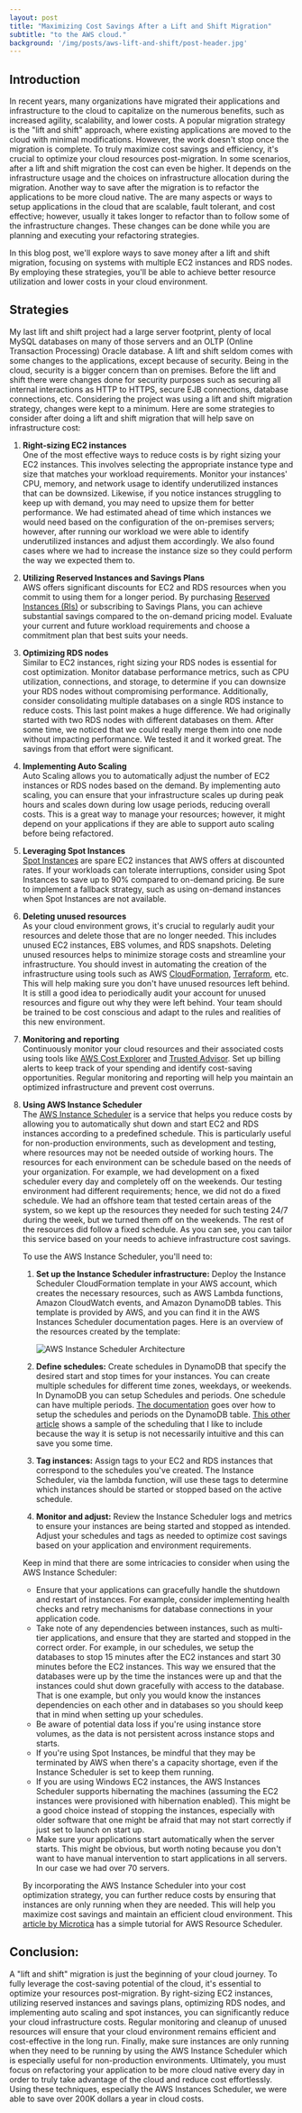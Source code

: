 ```yaml
---
layout: post
title: "Maximizing Cost Savings After a Lift and Shift Migration"
subtitle: "to the AWS cloud."
background: '/img/posts/aws-lift-and-shift/post-header.jpg'
---
```


## Introduction

In recent years, many organizations have migrated their applications and infrastructure to the cloud to capitalize on the numerous benefits, such as increased agility, scalability, and lower costs. A popular migration strategy is the "lift and shift" approach, where existing applications are moved to the cloud with minimal modifications. However, the work doesn't stop once the migration is complete. To truly maximize cost savings and efficiency, it's crucial to optimize your cloud resources post-migration.  In some scenarios, after a lift and shift migration the cost can even be higher.  It depends on the infrastructure usage and the choices on infrastructure allocation during the migration.  Another way to save after the migration is to refactor the applications to be more cloud native.  The are many aspects or ways to setup applications in the cloud that are scalable, fault tolerant, and cost effective; however, usually it takes longer to refactor than to follow some of the infrastructure changes.  These changes can be done while you are planning and executing your refactoring strategies.

In this blog post, we'll explore ways to save money after a lift and shift migration, focusing on systems with multiple EC2 instances and RDS nodes. By employing these strategies, you'll be able to achieve better resource utilization and lower costs in your cloud environment.

## Strategies

My last lift and shift project had a large server footprint, plenty of local MySQL databases on many of those servers and an OLTP (Online Transaction Processing) Oracle database.  A lift and shift seldom comes with some changes to the applications, except because of security.  Being in the cloud, security is a bigger concern than on premises. Before the lift and shift there were changes done for security purposes such as securing all internal interactions as HTTP to HTTPS, secure EJB connections, database connections, etc.  Considering the project was using a lift and shift migration strategy, changes were kept to a minimum.  Here are some strategies to consider after doing a lift and shift migration that will help save on infrastructure cost:

1. **Right-sizing EC2 instances**<br>
One of the most effective ways to reduce costs is by right sizing your EC2 instances. This involves selecting the appropriate instance type and size that matches your workload requirements. Monitor your instances' CPU, memory, and network usage to identify underutilized instances that can be downsized. Likewise, if you notice instances struggling to keep up with demand, you may need to upsize them for better performance.  We had estimated ahead of time which instances we would need based on the configuration of the on-premises servers; however, after running our workload we were able to identify underutilized instances and adjust them accordingly.  We also found cases where we had to increase the instance size so they could perform the way we expected them to.

2. **Utilizing Reserved Instances and Savings Plans**<br>
AWS offers significant discounts for EC2 and RDS resources when you commit to using them for a longer period. By purchasing [Reserved Instances (RIs)](https://aws.amazon.com/ec2/pricing/reserved-instances/) or subscribing to Savings Plans, you can achieve substantial savings compared to the on-demand pricing model. Evaluate your current and future workload requirements and choose a commitment plan that best suits your needs.

3. **Optimizing RDS nodes**<br>
Similar to EC2 instances, right sizing your RDS nodes is essential for cost optimization. Monitor database performance metrics, such as CPU utilization, connections, and storage, to determine if you can downsize your RDS nodes without compromising performance. Additionally, consider consolidating multiple databases on a single RDS instance to reduce costs.  This last point makes a huge difference.  We had originally started with two RDS nodes with different databases on them.  After some time, we noticed that we could really merge them into one node without impacting performance.  We tested it and it worked great.  The savings from that effort were significant.

4. **Implementing Auto Scaling**<br>
Auto Scaling allows you to automatically adjust the number of EC2 instances or RDS nodes based on the demand. By implementing auto scaling, you can ensure that your infrastructure scales up during peak hours and scales down during low usage periods, reducing overall costs.  This is a great way to manage your resources; however, it might depend on your applications if they are able to support auto scaling before being refactored.

5. **Leveraging Spot Instances**<br>
[Spot Instances](https://aws.amazon.com/ec2/spot/) are spare EC2 instances that AWS offers at discounted rates. If your workloads can tolerate interruptions, consider using Spot Instances to save up to 90% compared to on-demand pricing. Be sure to implement a fallback strategy, such as using on-demand instances when Spot Instances are not available.

6. **Deleting unused resources**<br>
As your cloud environment grows, it's crucial to regularly audit your resources and delete those that are no longer needed. This includes unused EC2 instances, EBS volumes, and RDS snapshots. Deleting unused resources helps to minimize storage costs and streamline your infrastructure.  You should invest in automating the creation of the infrastructure using tools such as AWS [CloudFormation](https://aws.amazon.com/cloudformation/), [Terraform](https://www.terraform.io/), etc.  This will help making sure you don't have unused resources left behind.  It is still a good idea to periodically audit your account for unused resources and figure out why they were left behind.  Your team should be trained to be cost conscious and adapt to the rules and realities of this new environment.

7. **Monitoring and reporting**<br>
Continuously monitor your cloud resources and their associated costs using tools like [AWS Cost Explorer](https://aws.amazon.com/aws-cost-management/aws-cost-explorer/) and [Trusted Advisor](https://aws.amazon.com/premiumsupport/technology/trusted-advisor/). Set up billing alerts to keep track of your spending and identify cost-saving opportunities. Regular monitoring and reporting will help you maintain an optimized infrastructure and prevent cost overruns.

8. **Using AWS Instance Scheduler**<br>
The [AWS Instance Scheduler](https://aws.amazon.com/solutions/implementations/instance-scheduler-on-aws/) is a service that helps you reduce costs by allowing you to automatically shut down and start EC2 and RDS instances according to a predefined schedule. This is particularly useful for non-production environments, such as development and testing, where resources may not be needed outside of working hours.  The resources for each environment can be schedule based on the needs of your organization.  For example, we had development on a fixed scheduler every day and completely off on the weekends.  Our testing environment had different requirements; hence, we did not do a fixed schedule.  We had an offshore team that tested certain areas of the system, so we kept up the resources they needed for such testing 24/7 during the week, but we turned them off on the weekends.  The rest of the resources did follow a fixed schedule.  As you can see, you can tailor this service based on your needs to achieve infrastructure cost savings.

    To use the AWS Instance Scheduler, you'll need to:

    1. **Set up the Instance Scheduler infrastructure:** Deploy the Instance Scheduler CloudFormation template in your AWS account, which creates the necessary resources, such as AWS Lambda functions, Amazon CloudWatch events, and Amazon DynamoDB tables.  This template is provided by AWS, and you can find it in the AWS Instances Scheduler documentation pages.  Here is an overview of the resources created by the template:

        ![AWS Instance Scheduler Architecture](/img/posts/maximizing-cost-savings/instance-scheduler-architecture.png)

    2. **Define schedules:** Create schedules in DynamoDB that specify the desired start and stop times for your instances. You can create multiple schedules for different time zones, weekdays, or weekends.  In DynamoDB you can setup Schedules and periods.  One schedule can have multiple periods.  [The documentation](https://docs.aws.amazon.com/solutions/latest/instance-scheduler-on-aws/components.html) goes over how to setup the schedules and periods on the DynamoDB table.  [This other article](https://docs.aws.amazon.com/solutions/latest/instance-scheduler-on-aws/sample-schedule.html) shows a sample of the scheduling that I like to include because the way it is setup is not necessarily intuitive and this can save you some time.

    3. **Tag instances:** Assign tags to your EC2 and RDS instances that correspond to the schedules you've created. The Instance Scheduler, via the lambda function, will use these tags to determine which instances should be started or stopped based on the active schedule.

    4. **Monitor and adjust:** Review the Instance Scheduler logs and metrics to ensure your instances are being started and stopped as intended. Adjust your schedules and tags as needed to optimize cost savings based on your application and environment requirements.

    Keep in mind that there are some intricacies to consider when using the AWS Instance Scheduler:

    - Ensure that your applications can gracefully handle the shutdown and restart of instances. For example, consider implementing health checks and retry mechanisms for database connections in your application code.
    - Take note of any dependencies between instances, such as multi-tier applications, and ensure that they are started and stopped in the correct order.  For example, in our schedules, we setup the databases to stop 15 minutes after the EC2 instances and start 30 minutes before the EC2 instances.  This way we ensured that the databases were up by the time the instances were up and that the instances could shut down gracefully with access to the database.  That is one example, but only you would know the instances dependencies on each other and in databases so you should keep that in mind when setting up your schedules.
    - Be aware of potential data loss if you're using instance store volumes, as the data is not persistent across instance stops and starts.
    - If you're using Spot Instances, be mindful that they may be terminated by AWS when there's a capacity shortage, even if the Instance Scheduler is set to keep them running.
    - If you are using Windows EC2 instances, the AWS Instances Scheduler supports hibernating the machines (assuming the EC2 instances were provisioned with hibernation enabled).  This might be a good choice instead of stopping the instances, especially with older software that one might be afraid that may not start correctly if just set to launch on start up.
    - Make sure your applications start automatically when the server starts.  This might be obvious, but worth noting because you don't want to have manual intervention to start applications in all servers.  In our case we had over 70 servers.

    By incorporating the AWS Instance Scheduler into your cost optimization strategy, you can further reduce costs by ensuring that instances are only running when they are needed. This will help you maximize cost savings and maintain an efficient cloud environment.  This [article by Microtica](https://dev.to/microtica/a-step-by-step-guide-to-aws-instance-scheduler-14lj) has a simple tutorial for AWS Resource Scheduler.

## Conclusion:

A "lift and shift" migration is just the beginning of your cloud journey. To fully leverage the cost-saving potential of the cloud, it's essential to optimize your resources post-migration. By right-sizing EC2 instances, utilizing reserved instances and savings plans, optimizing RDS nodes, and implementing auto scaling and spot instances, you can significantly reduce your cloud infrastructure costs. Regular monitoring and cleanup of unused resources will ensure that your cloud environment remains efficient and cost-effective in the long run.  Finally, make sure instances are only running when they need to be running by using the AWS Instance Scheduler which is especially useful for non-production environments.  Ultimately, you must focus on refactoring your application to be more cloud native every day in order to truly take advantage of the cloud and reduce cost effortlessly.  Using these techniques, especially the AWS Instances Scheduler, we were able to save over 200K dollars a year in cloud costs.